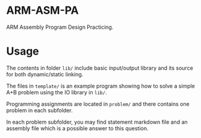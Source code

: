 # ARM-ASM-PA

ARM Assembly Program Design Practicing.

# Usage

The contents in folder `lib/` include basic input/output library and its source for both dynamic/static linking.

The files in `template/` is an example program showing how to solve a simple A+B problem using the IO library in `lib/`.

Programming assignments are located in `problem/` and there contains one problem in each subfolder.

In each problem subfolder, you may find statement markdown file and an assembly file which is a possible answer to this question.

